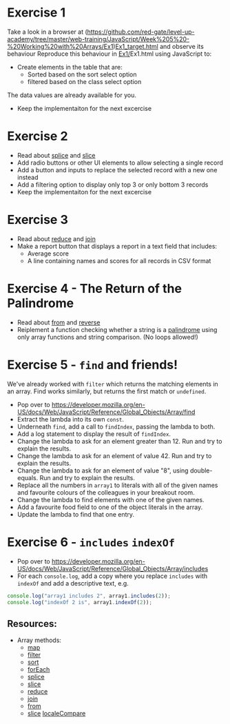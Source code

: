 # Exercise 1 

Take a look in a browser at (https://github.com/red-gate/level-up-academy/tree/master/web-training/JavaScript/Week%205%20-%20Working%20with%20Arrays/Ex1)[Ex1_target.html](http://htmlpreview.github.io/?https://github.com/red-gate/level-up-academy/blob/master/web-training/JavaScript/Week%205%20-%20Working%20with%20Arrays/Ex1/Ex1_target.html) and observe its behaviour
Reproduce this behaviour in [Ex1/](https://github.com/red-gate/level-up-academy/tree/master/web-training/JavaScript/Week%205%20-%20Working%20with%20Arrays/Ex1)Ex1.html using JavaScript to:
* Create elements in the table that are:
	* Sorted based on the sort select option
	* filtered based on the class select option

The data values are already available for you.

* Keep the implementaiton for the next excercise

# Exercise 2
* Read about [splice](https://developer.mozilla.org/en-US/docs/Web/JavaScript/Reference/Global_Objects/Array/splice) and [slice](https://developer.mozilla.org/en-US/docs/Web/JavaScript/Reference/Global_Objects/Array/slice) 
* Add radio buttons or other UI elements to allow selecting a single record
* Add a button and inputs to replace the selected record with a new one instead
* Add a filtering option to display only top 3 or only bottom 3 records
* Keep the implementaiton for the next excercise

# Exercise 3
* Read about [reduce](https://developer.mozilla.org/en-US/docs/Web/JavaScript/Reference/Global_Objects/Array/reduce) and [join](https://developer.mozilla.org/en-US/docs/Web/JavaScript/Reference/Global_Objects/Array/join) 
* Make a report button that displays a report in a text field that includes:
  * Average score
  * A line containing names and scores for all records in CSV format

# Exercise 4 - The Return of the Palindrome
* Read about [from](https://developer.mozilla.org/en-US/docs/Web/JavaScript/Reference/Global_Objects/Array/from) and [reverse](https://developer.mozilla.org/en-US/docs/Web/JavaScript/Reference/Global_Objects/Array/reverse) 
* Reiplement a function checking whether a string is a [palindrome](https://en.wikipedia.org/wiki/Palindrome) using only array functions and string comparison. (No loops allowed!)

# Exercise 5 - `find` and friends!
We've already worked with `filter` which returns the matching elements in an array. Find works similarly, but returns the first match or `undefined`.

* Pop over to https://developer.mozilla.org/en-US/docs/Web/JavaScript/Reference/Global_Objects/Array/find
* Extract the lambda into its own `const`.
* Underneath `find`, add a call to `findIndex`, passing the lambda to both.
* Add a log statement to display the result of `findIndex`.
* Change the lambda to ask for an element greater than 12. Run and try to explain the results. 
* Change the lambda to ask for an element of value 42. Run and try to explain the results. 
* Change the lambda to ask for an element of value "8", using double-equals. Run and try to explain the results. 
* Replace all the numbers in `array1` to literals with all of the given names and favourite colours of the colleagues in your breakout room.
* Change the lambda to find elements with one of the given names.
* Add a favourite food field to one of the object literals in the array.
* Update the lambda to find that one entry.

# Exercise 6 - `includes` `indexOf`
* Pop over to https://developer.mozilla.org/en-US/docs/Web/JavaScript/Reference/Global_Objects/Array/includes
* For each `console.log`, add a copy where you replace `includes` with `indexOf` and add a descriptive text, e.g.
```js
console.log("array1 includes 2", array1.includes(2));
console.log("indexOf 2 is", array1.indexOf(2));
```

## Resources:
* Array methods:
	* [map](https://developer.mozilla.org/en-US/docs/Web/JavaScript/Reference/Global_Objects/Array/map)
	* [filter](https://developer.mozilla.org/en-US/docs/Web/JavaScript/Reference/Global_Objects/Array/filter)
	* [sort](https://developer.mozilla.org/en-US/docs/Web/JavaScript/Reference/Global_Objects/Array/sort)
	* [forEach](https://developer.mozilla.org/en-US/docs/Web/JavaScript/Reference/Global_Objects/Array/forEach)
	* [splice](https://developer.mozilla.org/en-US/docs/Web/JavaScript/Reference/Global_Objects/Array/splice) 
	* [slice](https://developer.mozilla.org/en-US/docs/Web/JavaScript/Reference/Global_Objects/Array/slice)
	* [reduce](https://developer.mozilla.org/en-US/docs/Web/JavaScript/Reference/Global_Objects/Array/reduce)
	* [join](https://developer.mozilla.org/en-US/docs/Web/JavaScript/Reference/Global_Objects/Array/join)
	* [from](https://developer.mozilla.org/en-US/docs/Web/JavaScript/Reference/Global_Objects/Array/from)
	* [slice](https://developer.mozilla.org/en-US/docs/Web/JavaScript/Reference/Global_Objects/Array/slice) 
[localeCompare](https://developer.mozilla.org/en-US/docs/Web/JavaScript/Reference/Global_Objects/String/localeCompare)
